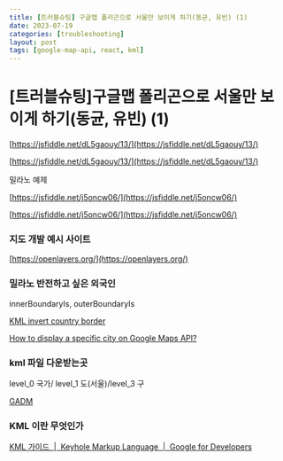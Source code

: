 ```yaml
---
title: [트러블슈팅] 구글맵 폴리곤으로 서울만 보이게 하기(동균, 유빈) (1)
date: 2023-07-19
categories: [troubleshooting]
layout: post
tags: [google-map-api, react, kml]
---
```


# [트러블슈팅]구글맵 폴리곤으로 서울만 보이게 하기(동균, 유빈) (1)

[https://jsfiddle.net/dL5gaouy/13/](https://jsfiddle.net/dL5gaouy/13/)

[https://jsfiddle.net/dL5gaouy/13/](https://jsfiddle.net/dL5gaouy/13/)

밀라노 예제

[https://jsfiddle.net/j5oncw06/](https://jsfiddle.net/j5oncw06/)

[https://jsfiddle.net/j5oncw06/](https://jsfiddle.net/j5oncw06/)

### 지도 개발 예시 사이트

[https://openlayers.org/](https://openlayers.org/)

### 밀라노 반전하고 싶은 외국인

innerBoundaryIs, outerBoundaryIs

[KML invert country border](https://stackoverflow.com/questions/35242944/kml-invert-country-border)

[How to display a specific city on Google Maps API?](https://stackoverflow.com/questions/54637798/how-to-display-a-specific-city-on-google-maps-api)

### kml 파일 다운받는곳

level_0 국가/ level_1 도(서울)/level_3 구

[GADM](https://gadm.org/download_country.html)

### KML 이란 무엇인가

[KML 가이드  |  Keyhole Markup Language  |  Google for Developers](https://developers.google.com/kml/documentation/kml_tut?hl=ko)
